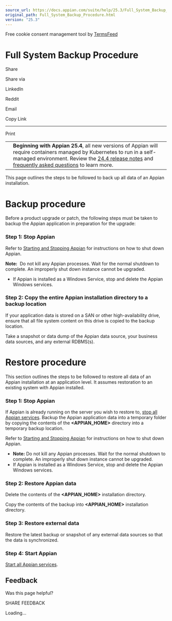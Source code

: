 ```yaml
---
source_url: https://docs.appian.com/suite/help/25.3/Full_System_Backup_Procedure.html
original_path: Full_System_Backup_Procedure.html
version: "25.3"
---
```


Free cookie consent management tool by [TermsFeed](https://www.termsfeed.com/)

# Full System Backup Procedure

Share

Share via

LinkedIn

Reddit

Email

Copy Link

* * *

Print

<table><tbody><tr><td><i class="fa fa-bullhorn" aria-hidden="true"></i></td><td><b>Beginning with Appian 25.4</b>, all new versions of Appian will require containers managed by Kubernetes to run in a self-managed environment. Review the <a href="https://docs.appian.com/suite/help/24.4/Appian_Release_Notes.html#preparing-for-containerized-self-managed-appian-in-2025">24.4 release notes</a> and <a href="aok-faq.html">frequently asked questions</a> to learn more.</td></tr></tbody></table>

This page outlines the steps to be followed to back up all data of an Appian installation.

# Backup procedure

Before a product upgrade or patch, the following steps must be taken to backup the Appian application in preparation for the upgrade:

### Step 1: Stop Appian

Refer to [Starting and Stopping Appian](Starting_and_Stopping_Appian.html) for instructions on how to shut down Appian.

**Note:**  Do not kill any Appian processes. Wait for the normal shutdown to complete. An improperly shut down instance cannot be upgraded.

-   If Appian is installed as a Windows Service, stop and delete the Appian Windows services.

### Step 2: Copy the entire Appian installation directory to a backup location

If your application data is stored on a SAN or other high-availability drive, ensure that all file system content on this drive is copied to the backup location.

Take a snapshot or data dump of the Appian data source, your business data sources, and any external RDBMS(s).

# Restore procedure

This section outlines the steps to be followed to restore all data of an Appian installation at an application level. It assumes restoration to an existing system with Appian installed.

### Step 1: Stop Appian

If Appian is already running on the server you wish to restore to, [stop all Appian services](Starting_and_Stopping_Appian.html). Backup the Appian application data into a temporary folder by copying the contents of the **<APPIAN\_HOME>** directory into a temporary backup location.

Refer to [Starting and Stopping Appian](Starting_and_Stopping_Appian.html) for instructions on how to shut down Appian.

-   **Note:** Do not kill any Appian processes. Wait for the normal shutdown to complete. An improperly shut down instance cannot be upgraded.
-   If Appian is installed as a Windows Service, stop and delete the Appian Windows services.

### Step 2: Restore Appian data

Delete the contents of the **<APPIAN\_HOME>** installation directory.

Copy the contents of the backup into **<APPIAN\_HOME>** installation directory.

### Step 3: Restore external data

Restore the latest backup or snapshot of any external data sources so that the data is synchronized.

### Step 4: Start Appian

[Start all Appian services](Starting_and_Stopping_Appian.html).

## Feedback

Was this page helpful?

SHARE FEEDBACK

Loading...